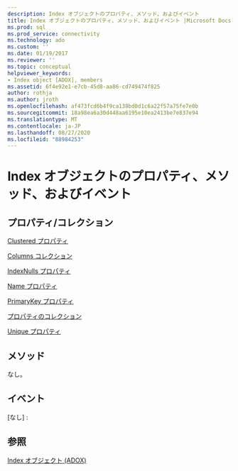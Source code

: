 ```yaml
---
description: Index オブジェクトのプロパティ、メソッド、およびイベント
title: Index オブジェクトのプロパティ、メソッド、およびイベント |Microsoft Docs
ms.prod: sql
ms.prod_service: connectivity
ms.technology: ado
ms.custom: ''
ms.date: 01/19/2017
ms.reviewer: ''
ms.topic: conceptual
helpviewer_keywords:
- Index object [ADOX], members
ms.assetid: 6f4e92e1-e7cb-45d8-aa86-cd749474f825
author: rothja
ms.author: jroth
ms.openlocfilehash: af473fcd6b4f9ca138bd0d1c6a22f57a75fe7e0b
ms.sourcegitcommit: 18a98ea6a30d448aa6195e10ea2413be7e837e94
ms.translationtype: MT
ms.contentlocale: ja-JP
ms.lasthandoff: 08/27/2020
ms.locfileid: "88984253"
---
```

# <a name="index-object-properties-methods-and-events"></a>Index オブジェクトのプロパティ、メソッド、およびイベント
## <a name="propertiescollections"></a>プロパティ/コレクション  
 [Clustered プロパティ](./clustered-property-adox.md)  
  
 [Columns コレクション](./columns-collection-adox.md)  
  
 [IndexNulls プロパティ](./indexnulls-property-adox.md)  
  
 [Name プロパティ](./name-property-adox.md)  
  
 [PrimaryKey プロパティ](./primarykey-property-adox.md)  
  
 [プロパティのコレクション](../ado-api/properties-collection-ado.md)  
  
 [Unique プロパティ](./unique-property-adox.md)  
  
## <a name="methods"></a>メソッド  
 なし。  
  
## <a name="events"></a>イベント  
 [なし] :  
  
## <a name="see-also"></a>参照  
 [Index オブジェクト (ADOX)](./index-object-adox.md)